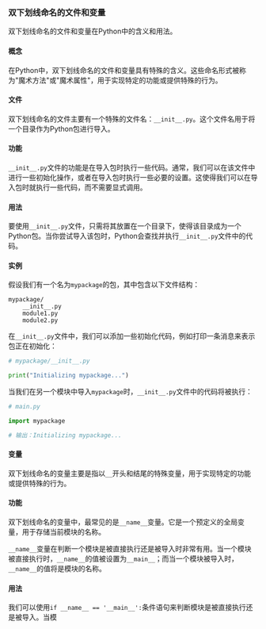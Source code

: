 ### 双下划线命名的文件和变量

双下划线命名的文件和变量在Python中的含义和用法。

#### 概念

在Python中，双下划线命名的文件和变量具有特殊的含义。这些命名形式被称为"魔术方法"或"魔术属性"，用于实现特定的功能或提供特殊的行为。

#### 文件

双下划线命名的文件主要有一个特殊的文件名：`__init__.py`。这个文件名用于将一个目录作为Python包进行导入。

#### 功能

`__init__.py`文件的功能是在导入包时执行一些代码。通常，我们可以在该文件中进行一些初始化操作，或者在导入包时执行一些必要的设置。这使得我们可以在导入包时就执行一些代码，而不需要显式调用。

#### 用法

要使用`__init__.py`文件，只需将其放置在一个目录下，使得该目录成为一个Python包。当你尝试导入该包时，Python会查找并执行`__init__.py`文件中的代码。

#### 实例

假设我们有一个名为`mypackage`的包，其中包含以下文件结构：

```
mypackage/
    __init__.py
    module1.py
    module2.py
```

在`__init__.py`文件中，我们可以添加一些初始化代码，例如打印一条消息来表示包正在初始化：

```python
# mypackage/__init__.py

print("Initializing mypackage...")
```

当我们在另一个模块中导入`mypackage`时，`__init__.py`文件中的代码将被执行：

```python
# main.py

import mypackage

# 输出：Initializing mypackage...
```

#### 变量

双下划线命名的变量主要是指以`__`开头和结尾的特殊变量，用于实现特定的功能或提供特殊的行为。

#### 功能

双下划线命名的变量中，最常见的是`__name__`变量。它是一个预定义的全局变量，用于存储当前模块的名称。

`__name__`变量在判断一个模块是被直接执行还是被导入时非常有用。当一个模块被直接执行时，`__name__`的值被设置为`__main__`；而当一个模块被导入时，`__name__`的值将是模块的名称。

#### 用法

我们可以使用`if __name__ == '__main__':`条件语句来判断模块是被直接执行还是被导入。当模